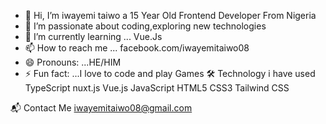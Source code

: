 - 👋 Hi, I’m iwayemi taiwo a 15 Year Old Frontend Developer From Nigeria
- 👀 I’m passionate about coding,exploring new technologies
- 🌱 I’m currently learning ... Vue.Js
- 📫 How to reach me ... facebook.com/iwayemitaiwo08
- 😄 Pronouns: ...HE/HIM
- ⚡ Fun fact: ...I love to code and play Games
🛠️ Technology i have used
 TypeScript nuxt.js Vue.js JavaScript HTML5 CSS3 Tailwind CSS


📬 Contact Me
iwayemitaiwo08@gmail.com
<!---
iwayemitaiwo08/iwayemitaiwo08 is a ✨ special ✨ repository because its `README.md` (this file) appears on your GitHub profile.
You can click the Preview link to take a look at your changes.
--->
